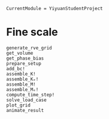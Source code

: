 ```@meta
CurrentModule = YiyuanStudentProject
```

# Fine scale

```@docs
generate_rve_grid
get_volume
get_phase_bias
prepare_setup
add_bc!
assemble_K!
assemble_Kₑ!
assemble_M!
assemble_Mₑ!
compute_time_step!
solve_load_case
plot_grid
animate_result
```